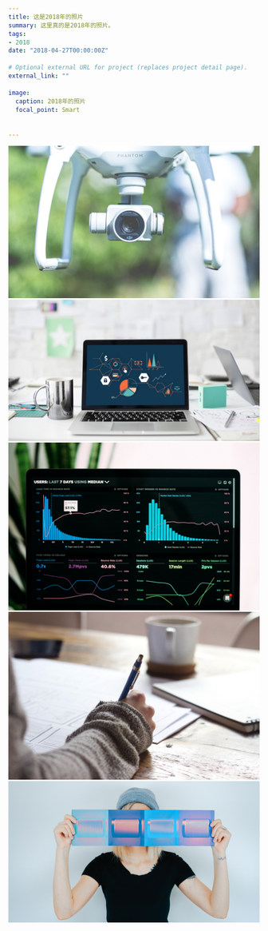 ```yaml
---
title: 这是2018年的照片
summary: 这里真的是2018年的照片。
tags:
- 2018
date: "2018-04-27T00:00:00Z"

# Optional external URL for project (replaces project detail page).
external_link: ""

image:
  caption: 2018年的照片
  focal_point: Smart


---
```


![](featured01.jpg)
![](featured02.jpg)
![](featured03.jpg)
![](featured04.jpg)
![](featured05.jpg)
